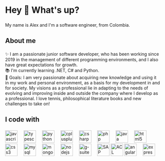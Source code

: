 <h1 align="left">Hey 👋 What's up?</h1>

###

<p align="left">My name is Alex and I'm a software engineer, from Colombia.</p>

###

<h2 align="left">About me</h2>

###

<p align="left">✨ I am a passionate junior software developer, who has been working since 2019 in the management of different programming environments, and I also have great expectations for growth. <br>📚 I'm currently learning .NET, C# and Python. <br>🎯 Goals: I am very passionate about acquiring new knowledge and using it in my work and personal environment, as a basis for my development in and for society. My visions as a professional lie in adapting to the needs of evolving and improving inside and outside the company where I develop as a professional. I love tennis, philosophical literature books and new challenges to take on!</p>

###

<h2 align="left">I code with</h2>

###

<div align="left">
  <!-- Lenguajes -->
  <img src="https://cdn.jsdelivr.net/gh/devicons/devicon/icons/javascript/javascript-original.svg" height="40" alt="javascript logo" />
  <img width="12" />
  <img src="https://cdn.jsdelivr.net/gh/devicons/devicon/icons/typescript/typescript-original.svg" height="40" alt="typescript logo" />
  <img width="12" />
  <img src="https://cdn.jsdelivr.net/gh/devicons/devicon/icons/python/python-original.svg" height="40" alt="python logo" />
  <img width="12" />
  <img src="https://cdn.jsdelivr.net/gh/devicons/devicon/icons/cplusplus/cplusplus-original.svg" height="40" alt="cplusplus logo" />
  <img width="12" />
  <img src="https://cdn.jsdelivr.net/gh/devicons/devicon/icons/csharp/csharp-original.svg" height="40" alt="csharp logo" />
  <img width="12" />
  <img src="https://cdn.jsdelivr.net/gh/devicons/devicon/icons/php/php-original.svg" height="40" alt="php logo" />
  <img width="12" />
  <img src="https://cdn.jsdelivr.net/gh/devicons/devicon/icons/java/java-original.svg" height="40" alt="java logo" />
  <img width="12" />
  <img src="https://cdn.jsdelivr.net/gh/devicons/devicon/icons/html5/html5-original.svg" height="40" alt="html5 logo" />
  <img width="12" />
  <img src="https://cdn.jsdelivr.net/gh/devicons/devicon/icons/css3/css3-original.svg" height="40" alt="css3 logo" />
  <img width="12" />

  <!-- Bases de datos -->
  <img src="https://cdn.jsdelivr.net/gh/devicons/devicon/icons/mysql/mysql-original.svg" height="40" alt="mysql logo" />
  <img width="12" />
  <img src="https://cdn.jsdelivr.net/gh/devicons/devicon/icons/mongodb/mongodb-original.svg" height="40" alt="mongodb logo" />
  <img width="12" />

  <!-- Herramientas -->
  <img src="https://cdn.jsdelivr.net/gh/devicons/devicon/icons/nodejs/nodejs-original.svg" height="40" alt="nodejs logo" />
  <img width="12" />
  <img src="https://cdn.jsdelivr.net/gh/devicons/devicon/icons/google/google-original.svg" height="40" alt="g-suite logo" />
  <img width="12" />
  
  <!-- SAP -->
  <img src="https://upload.wikimedia.org/wikipedia/commons/5/59/SAP_2011_logo.svg" height="40" alt="SAP logo" />

  <!-- Audit Command Language (ACL) -->
  <img src="https://www.softwareseleccion.com/logos/3/1/8/logo_software_acl_analytics_3813.jpg" height="40" alt="ACL logo" />

  <!-- Stack MEAN -->
  <img src="https://cdn.jsdelivr.net/gh/devicons/devicon/icons/angularjs/angularjs-original.svg" height="40" alt="angular logo" />
  <img width="12" />
  <img src="https://cdn.jsdelivr.net/gh/devicons/devicon/icons/express/express-original.svg" height="40" alt="express logo" />

  <!-- Otras herramientas específicas -->
</div>

###
